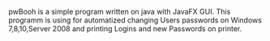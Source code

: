 
pwBooh is a simple program written on java with JavaFX GUI. This programm is using for automatized changing Users passwords on Windows 7,8,10,Server 2008 and printing Logins and new Passwords on printer.
